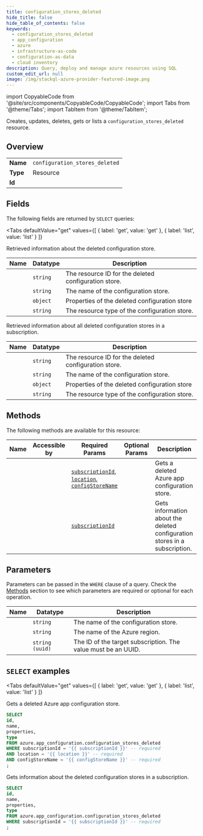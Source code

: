```yaml
--- 
title: configuration_stores_deleted
hide_title: false
hide_table_of_contents: false
keywords:
  - configuration_stores_deleted
  - app_configuration
  - azure
  - infrastructure-as-code
  - configuration-as-data
  - cloud inventory
description: Query, deploy and manage azure resources using SQL
custom_edit_url: null
image: /img/stackql-azure-provider-featured-image.png
---
```


import CopyableCode from '@site/src/components/CopyableCode/CopyableCode';
import Tabs from '@theme/Tabs';
import TabItem from '@theme/TabItem';

Creates, updates, deletes, gets or lists a <code>configuration_stores_deleted</code> resource.

## Overview
<table><tbody>
<tr><td><b>Name</b></td><td><code>configuration_stores_deleted</code></td></tr>
<tr><td><b>Type</b></td><td>Resource</td></tr>
<tr><td><b>Id</b></td><td><CopyableCode code="azure.app_configuration.configuration_stores_deleted" /></td></tr>
</tbody></table>

## Fields

The following fields are returned by `SELECT` queries:

<Tabs
    defaultValue="get"
    values={[
        { label: 'get', value: 'get' },
        { label: 'list', value: 'list' }
    ]}
>
<TabItem value="get">

Retrieved information about the deleted configuration store.

<table>
<thead>
    <tr>
    <th>Name</th>
    <th>Datatype</th>
    <th>Description</th>
    </tr>
</thead>
<tbody>
<tr>
    <td><CopyableCode code="id" /></td>
    <td><code>string</code></td>
    <td>The resource ID for the deleted configuration store.</td>
</tr>
<tr>
    <td><CopyableCode code="name" /></td>
    <td><code>string</code></td>
    <td>The name of the configuration store.</td>
</tr>
<tr>
    <td><CopyableCode code="properties" /></td>
    <td><code>object</code></td>
    <td>Properties of the deleted configuration store</td>
</tr>
<tr>
    <td><CopyableCode code="type" /></td>
    <td><code>string</code></td>
    <td>The resource type of the configuration store.</td>
</tr>
</tbody>
</table>
</TabItem>
<TabItem value="list">

Retrieved information about all deleted configuration stores in a subscription.

<table>
<thead>
    <tr>
    <th>Name</th>
    <th>Datatype</th>
    <th>Description</th>
    </tr>
</thead>
<tbody>
<tr>
    <td><CopyableCode code="id" /></td>
    <td><code>string</code></td>
    <td>The resource ID for the deleted configuration store.</td>
</tr>
<tr>
    <td><CopyableCode code="name" /></td>
    <td><code>string</code></td>
    <td>The name of the configuration store.</td>
</tr>
<tr>
    <td><CopyableCode code="properties" /></td>
    <td><code>object</code></td>
    <td>Properties of the deleted configuration store</td>
</tr>
<tr>
    <td><CopyableCode code="type" /></td>
    <td><code>string</code></td>
    <td>The resource type of the configuration store.</td>
</tr>
</tbody>
</table>
</TabItem>
</Tabs>

## Methods

The following methods are available for this resource:

<table>
<thead>
    <tr>
    <th>Name</th>
    <th>Accessible by</th>
    <th>Required Params</th>
    <th>Optional Params</th>
    <th>Description</th>
    </tr>
</thead>
<tbody>
<tr>
    <td><a href="#get"><CopyableCode code="get" /></a></td>
    <td><CopyableCode code="select" /></td>
    <td><a href="#parameter-subscriptionId"><code>subscriptionId</code></a>, <a href="#parameter-location"><code>location</code></a>, <a href="#parameter-configStoreName"><code>configStoreName</code></a></td>
    <td></td>
    <td>Gets a deleted Azure app configuration store.</td>
</tr>
<tr>
    <td><a href="#list"><CopyableCode code="list" /></a></td>
    <td><CopyableCode code="select" /></td>
    <td><a href="#parameter-subscriptionId"><code>subscriptionId</code></a></td>
    <td></td>
    <td>Gets information about the deleted configuration stores in a subscription.</td>
</tr>
</tbody>
</table>

## Parameters

Parameters can be passed in the `WHERE` clause of a query. Check the [Methods](#methods) section to see which parameters are required or optional for each operation.

<table>
<thead>
    <tr>
    <th>Name</th>
    <th>Datatype</th>
    <th>Description</th>
    </tr>
</thead>
<tbody>
<tr id="parameter-configStoreName">
    <td><CopyableCode code="configStoreName" /></td>
    <td><code>string</code></td>
    <td>The name of the configuration store.</td>
</tr>
<tr id="parameter-location">
    <td><CopyableCode code="location" /></td>
    <td><code>string</code></td>
    <td>The name of the Azure region.</td>
</tr>
<tr id="parameter-subscriptionId">
    <td><CopyableCode code="subscriptionId" /></td>
    <td><code>string (uuid)</code></td>
    <td>The ID of the target subscription. The value must be an UUID.</td>
</tr>
</tbody>
</table>

## `SELECT` examples

<Tabs
    defaultValue="get"
    values={[
        { label: 'get', value: 'get' },
        { label: 'list', value: 'list' }
    ]}
>
<TabItem value="get">

Gets a deleted Azure app configuration store.

```sql
SELECT
id,
name,
properties,
type
FROM azure.app_configuration.configuration_stores_deleted
WHERE subscriptionId = '{{ subscriptionId }}' -- required
AND location = '{{ location }}' -- required
AND configStoreName = '{{ configStoreName }}' -- required
;
```
</TabItem>
<TabItem value="list">

Gets information about the deleted configuration stores in a subscription.

```sql
SELECT
id,
name,
properties,
type
FROM azure.app_configuration.configuration_stores_deleted
WHERE subscriptionId = '{{ subscriptionId }}' -- required
;
```
</TabItem>
</Tabs>
